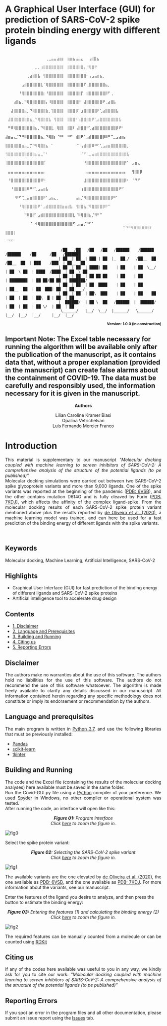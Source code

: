 # A Graphical User Interface (GUI) for prediction of SARS-CoV-2 spike protein binding energy with different ligands


```
                                    ⠀⠀⠀⠀⠀⠀⠀⠀⠀⠀⠀⠀⠀⠀⠀⢀⣀⣤⣤⣴⣶⡆⠀⣶⣶⣦⣤⣤⣄⠀ ⢠⣾⣿⣦
                                    ⠀⠀⠀⠀⠀⠀⠀⠀⠀⠀⠀⣀⡀⢰⣿⣿⣿⣿⣿⣿⣿⡇⠀⣿⣿⣿⣿⣿⣿⡄⠘⢿⣿⠟
                                    ⠀⠀⠀⠀⠀⠀⠀⠀⢀⣴⣾⣿⣧⠀⢻⣿⣿⣿⣿⣿⣿⡇⠀⣿⣿⣿⣿⣿⣿⣿⠂⢠⣠⣤⣶⣦⡀
                                    ⠀⠀⠀⠀⠀⠀⣠⣾⣿⣿⣿⣿⣿⣇⠈⢿⣿⣿⣿⣿⣿⡇⠀⣿⣿⣿⣿⣿⣿⠏⢀⣿⣿⣿⣿⣿⣿⣦⡀
                                    ⠀⠀⠀⠀⠀⠘⢿⣿⣿⣿⣿⣿⣿⣿⡆⠘⣿⣿⣿⣿⣿⡇⠀⣿⣿⣿⣿⣿⡏⠀⣾⣿⣿⣿⣿⣿⣿⡿⠋⢀
                                    ⠀⠀⠀⣴⣿⣦⡀⠙⢿⣿⣿⣿⣿⣿⣿⡄⠸⣿⣿⣿⣿⡇⠀⣿⣿⣿⣿⡟⠀⣼⣿⣿⣿⣿⣿⣿⠟⢀⣴⣿⣧
                                    ⠀⠀⣼⣿⣿⣿⣿⣦⡀⠙⢿⣿⣿⣿⣿⣷⡀⢹⣿⣿⣿⡇⠀⣿⣿⣿⡿⠁⣰⣿⣿⣿⣿⣿⠟⢁⣴⣿⣿⣿⣿⣧
                                    ⠀⣼⣿⣿⣿⣿⣿⣿⣿⣦⡀⠙⢿⣿⣿⣿⣧⠀⢻⣿⣿⡇⠀⣿⣿⣿⠃⢰⣿⣿⣿⣿⠟⢁⣴⣿⣿⣿⣿⣿⣿⣿⣧
                                    ⠀⠛⠿⢿⣿⣿⣿⣿⣿⣿⣿⣦⡀⠙⢿⣿⣿⣇⠀⢿⣿⡇⠀⣿⣿⠇⢠⣿⣿⣿⠟⢁⣴⣿⣿⣿⣿⣿⣿⣿⣿⡿⠟⠃
                                    ⣼⣶⣤⣄⡈⠙⠛⠿⣿⣿⣿⣿⣿⣦⡀⠙⢿⣿⡆⠈⠛⠃⠀⠛⠋⠀⣾⣿⠟⠁⣠⣾⣿⣿⣿⣿⡿⠿⠛⠉⣀⣠⣴⣶⡄
                                    ⣿⣿⣿⣿⣿⣿⣶⣤⣀⡉⠙⠻⢿⣿⣿⣦⠀⠁⠀⠀⠀⠀⠀⠀⠀⠀⠈⠁⢠⣾⣿⣿⠿⠛⠋⢁⣠⣴⣶⣿⣿⣿⣿⣿⣿⡀
                                    ⢻⣿⣿⣿⣿⣿⣿⣿⣿⣿⣷⣦⣤⣀⠉⠃⠀⠀⠀⠀⠀⠀⠀⠀⠀⠀⠀⠀⠈⠋⢁⣀⣤⣶⣿⣿⣿⣿⣿⣿⣿⣿⣿⣿⣿⣧
                                    ⢸⣿⣿⣿⣿⣿⣿⣿⣿⣿⣿⣿⣿⣿⡏⠀⠀⠀⠀⠀⠀⠀⠀⠀⠀⠀⠀⠀⠀⠘⣿⣿⣿⣿⣿⣿⣿⣿⣿⣿⣿⣿⣿⣿⡟⠁⠀⣠⣶⣄
                                    ⠀⣤⣤⣤⣤⣤⣤⣤⣤⣤⣤⣤⣤⣤⡄⠀⠀⠀⠀⠀⠀⠀⠀⠀⠀⠀⠀⠀⠀⠀⣤⣤⣤⣤⣤⣤⣤⣤⣤⣤⣤⣤⣤⣤⡄⠀ ⢻⣿⣿⡿
                                    ⠀⠘⣿⣿⣿⣿⣿⣿⣿⣿⣿⣿⣿⠿⠓⠀⠀⠀⠀⠀⠀⠀⠀⠀⠀⠀⠀⠀⠀⣸⣿⣿⣿⣿⣿⣿⣿⣿⣿⣿⣿⣿⣿⣿⡿⠂⠀⠈⠙⠋
                                    ⠀⠀⠘⣿⣿⣿⣿⣿⠿⠛⠋⢁⣠⣤⣶⣧⠀⠀⠀⠀⠀⠀⠀⠀⠀⠀⠀⠀⢰⣿⣿⣿⣿⣿⣿⣿⣿⣿⣿⣿⣿⣿⠟⠋
                                    ⠀⠀⠀⠘⠟⠋⢉⣀⣤⣶⣿⣿⣿⣿⠟⠁⣠⣦⣄⡀⠀⠀⠀⠀⠀⠀⣤⣦⡈⠻⣿⣿⣿⣿⣿⣿⣿⣿⣿⡿⠛⠁
                                    ⠀⠀⠀⠀⠀⠘⢿⣿⣿⣿⣿⣿⠟⠁⣠⣾⣿⣿⣿⣿⣿⣶⣶⣾⣧⠀⢻⣿⣿⣦⡈⠻⣿⣿⣿⣿⡿⠟⠉
                                    ⠀⠀⠀⠀⠀⠀⠀⠙⠿⣿⡟⠁⣠⣾⣿⣿⣿⣿⣿⣿⣿⣿⣿⣿⣿⣇⠈⠿⢿⣿⣿⣦⡈⠻⠛⠉
                                    ⠀⠀⠀⠀⠀⠀⠀⠀⠀⠈⠀⠺⢿⣿⣿⣿⣿⣿⣿⣿⣿⣿⣿⣿⣿⠋⢀⣤⣤⡈⠙⠋⠁
                                    ⠀⠀⠀⠀⠀⠀⠀⠀⠀⠀⠀⠀⠀⠀⠉⠙⠛⠻⠿⠿⠿⠿⠿⠿⠇⠀ ⣿⣿⣿⡇
                                    ⠀⠀⠀⠀⠀⠀⠀⠀⠀⠀⠀⠀⠀⠀⠀⠀⠀⠀⠀⠀⠀⠀⠀⠀⠀⠀   ⠈⠙⠋

                         /██   /██   /██   /██   /██████    /██████     /██████    /██      /██   /███████
                        | ██  | ██  | ███ | ██  |_  ██_/   /██__  ██   /██__  ██  | ███    /███  | ██__  ██
                        | ██  | ██  | ████| ██    | ██    | ██  \__/  | ██  \ ██  | ████  /████  | ██  \ ██
                        | ██  | ██  | ██ ██ ██    | ██    | ██        | ████████  | ██ ██/██ ██  | ███████/
                        | ██  | ██  | ██  ████    | ██    | ██        | ██__  ██  | ██  ███| ██  | ██____/
                        | ██  | ██  | ██\  ███    | ██    | ██    ██  | ██  | ██  | ██\  █ | ██  | ██
                        |  ██████/  | ██ \  ██   /██████  |  ██████/  | ██  | ██  | ██ \/  | ██  | ██
                         \______/   |__/  \__/  |______/   \______/   |__/  |__/  |__/     |__/  |__/
```

<p align="right"><b><sub>Version: 1.0.0 (in construction)</sub></b></p>

## Important Note: The Excel table necessary for running the algorithm will be available only after the publication of the manuscript, as it contains data that, without a proper explanation (provided in the manuscript) can create false alarms about the containment of COVID-19. The data must be carefully and responsibly used, the information necessary for it is given in the manuscript.

<p align="center"><b>Authors</b></p>
<p align="center">
Lilian Caroline Kramer Biasi<br>
Opalina Vetrichelvan<br>
Luís Fernando Mercier Franco<br></p>

# Introduction
<p align="justify">
This material is supplementary to our manuscript <i>"Molecular docking coupled with machine learning to screen inhibitors of SARS-CoV-2: A comprehensive analysis of the structure of the potential ligands (to pe published)".</i><br />
Molecular docking simulations were carried out between two SARS-CoV-2 spike glycoprotein variants and more than 9,000 ligands. One of the spike variants was reported at the beginning of the pandemic (<a href="https://www.rcsb.org/structure/6vsb">PDB: 6VSB</a>), and the other contains mutation D614G and is fully cleaved by Furin (<a href="https://www.rcsb.org/structure/7KDJ">PDB: 7KDJ</a>), which affects the affinity of the complex ligand-spike. From the molecular docking results of each SARS-CoV-2 spike protein variant mentioned above plus the results reported by <a href="https://doi.org/10.1080/07391102.2020.1772885">de Oliveira et al. (2020)</a>, a machine learning model was trained, and can here be used for a fast prediction of the binding energy of different ligands with the spike variants. <br />
</p><br>

## Keywords
Molecular docking, Machine Learning, Artificial Intelligence, SARS-CoV-2

## Highlights
  * Graphical User Interface (GUI) for fast prediction of the binding energy of different ligands and SARS-CoV-2 spike proteins <br />  
  * Artificial intelligence tool to accelerate drug design <br />

## Contents 
* <a href="#disclaimer">1. Disclaimer</a>
* <a href="#language-and-prerequisites">2. Language and Prerequisites</a>
* <a href="#building-and-running">3. Building and Running</a>
* <a href="#citing-us">4. Citing us</a>
* <a href="#reporting-errors">5. Reporting Errors</a>

## Disclaimer
<p align="justify">
The authors make no warranties about the use of this software. The authors hold no liabilities for the use of this software. The authors do not 
 recommend the use of this software whatsoever. The algorithm is made freely available to clarify any details discussed in our manuscript.
 All information contained herein regarding any specific methodology does not constitute or imply its endorsement or recommendation by the authors.
</p>

## Language and prerequisites
<p align="justify">
The main program is written in <a href="https://www.python.org/">Python 3.7</a>, and use the following libraries that must be previously installed:
</p>

  * <a href="https://pandas.pydata.org/">Pandas</a> <br />  
  * <a href="https://scikit-learn.org/stable/">scikit-learn</a> <br />
  * <a href="https://docs.python.org/3/library/tkinter.html">tkinter</a> <br />
</p>

## Building and Running
<p align="justify">
The code and the Excel file (containing the results of the molecular docking analyses) here available must be saved in the same folder. <br />
Run the Covid-GUI.py file using a <a href="https://www.python.org/">Python</a> compiler of your preference. We used <a href="https://www.spyder-ide.org/">Spyder</a> in Windows, no other compiler or operational system was tested.<br />
After running the code, an interface will open like this:<br /></p>
  
<em><p align="center">
<b>Figure 01:</b> Program interface<br>
Click [here](https://user-images.githubusercontent.com/43482626/150620883-e1ab8936-deae-438d-986e-00d2e757d47f.png) to zoom the figure in.
</p></em>

![fig0](https://user-images.githubusercontent.com/43482626/150620883-e1ab8936-deae-438d-986e-00d2e757d47f.png)

<p align="justify">
Select the spike protein variant:<br />
</p>

<em><p align="center">
<b>Figure 02:</b> Selecting the SARS-CoV-2 spike variant<br>
Click [here](https://user-images.githubusercontent.com/43482626/150620968-2276b111-d717-4e08-a96e-413666e81549.png) to zoom the figure in.
</p></em>
  
![fig1](https://user-images.githubusercontent.com/43482626/150620968-2276b111-d717-4e08-a96e-413666e81549.png)

<p align="justify">
The available variants are the one elevated by <a href="https://doi.org/10.1080/07391102.2020.1772885">de Oliveira et al. (2020)</a>, the one available as <a href="https://www.rcsb.org/structure/6vsb">PDB: 6VSB</a>, and the one available as <a href="https://www.rcsb.org/structure/7KDJ">PDB: 7KDJ</a>. For more information about the variants, see our manuscript. <br />
  
Enter the features of the ligand you desire to analyze, and then press the button to estimate the binding energy:
</p>

<em><p align="center">
<b>Figure 03:</b> Entering the features (1) and calculating the binding energy (2)<br>
Click [here](https://user-images.githubusercontent.com/43482626/150620968-2276b111-d717-4e08-a96e-413666e81549.png) to zoom the figure in.
</p></em>

![fig2](https://user-images.githubusercontent.com/43482626/150621285-3f0d75f1-6ad1-4bd2-abe1-74a995bad56d.png)

<p align="justify">
The required features can be manually counted from a molecule or can be counted using <a href="https://www.rdkit.org/">RDKit</a>
<br /></p>

## Citing us
<p align="justify">
If any of the codes here available was useful to you in any way, we kindly ask for you to cite our work: <i>"Molecular docking coupled with machine learning to screen inhibitors of SARS-CoV-2: A comprehensive analysis of the structure of the potential ligands (to pe published)"</i>
</p>

## Reporting Errors
<p align="justify">
If you spot an error in the program files and all other documentation, please submit an issue report using the <a href="https://github.com/LESC-Unicamp/Covid-GUI/issues">Issues</a> tab. 
</p>
